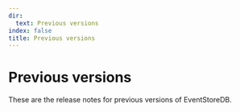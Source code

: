```yaml
---
dir:
  text: Previous versions
index: false
title: Previous versions
---
```


# Previous versions

These are the release notes for previous versions of EventStoreDB.

<Catalog />